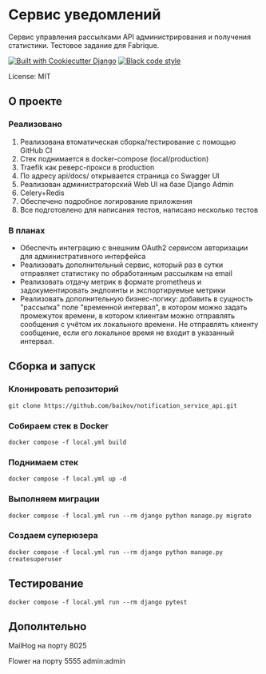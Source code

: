 # Сервис уведомлений

 Cервис управления рассылками API администрирования и получения статистики. Тестовое задание для Fabrique.

[![Built with Cookiecutter Django](https://img.shields.io/badge/built%20with-Cookiecutter%20Django-ff69b4.svg?logo=cookiecutter)](https://github.com/cookiecutter/cookiecutter-django/)
[![Black code style](https://img.shields.io/badge/code%20style-black-000000.svg)](https://github.com/ambv/black)

License: MIT

## О проекте

### Реализовано

1. Реализована втоматическая сборка/тестирование с помощью GitHub CI
2. Стек поднимается в docker-compose (local/production)
3. Traefik как реверс-прокси в production
4. По адресу api/docs/ открывается страница со Swagger UI
5. Реализован администраторский Web UI на базе Django Admin
6. Celery+Redis
7. Обеспечено подробное логирование приложения
8. Все подготовлено для написания тестов, написано несколько тестов

### В планах

- Обеспечть интеграцию с внешним OAuth2 сервисом авторизации для административного интерфейса
- Реализовать дополнительный сервис, который раз в сутки отправляет статистику по обработанным рассылкам на email
- Реализовать отдачу метрик в формате prometheus и задокументировать эндпоинты и экспортируемые метрики
- Реализовать дополнительную бизнес-логику: добавить в сущность "рассылка" поле "временной интервал", в котором можно задать промежуток времени, в котором клиентам можно отправлять сообщения с учётом их локального времени. Не отправлять клиенту сообщение, если его локальное время не входит в указанный интервал.

## Сборка и запуск

### Клонировать репозиторий

```
git clone https://github.com/baikov/notification_service_api.git
```

### Собираем стек в Docker

```
docker compose -f local.yml build
```

### Поднимаем стек

```
docker compose -f local.yml up -d
```

### Выполняем миграции

```
docker compose -f local.yml run --rm django python manage.py migrate
```

### Создаем суперюзера

```
docker compose -f local.yml run --rm django python manage.py createsuperuser
```

## Тестирование

```
docker compose -f local.yml run --rm django pytest
```

## Дополнтельно

MailHog на порту 8025

Flower на порту 5555 admin:admin
